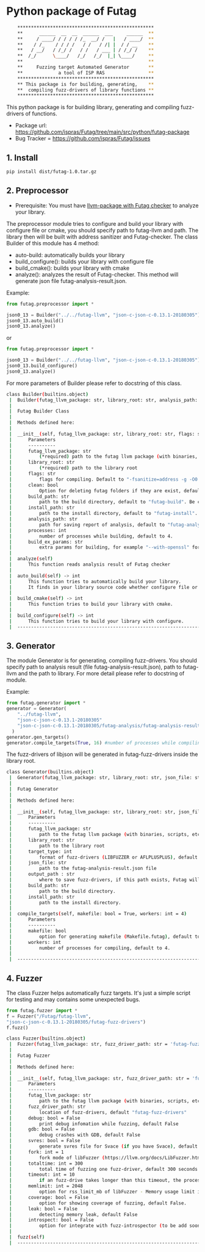 # Python package of Futag
```bash
    **************************************************
    **      ______  __  __  ______  ___     ______  **
    **     / ____/ / / / / /_  __/ /   |   / ____/  **
    **    / /_    / / / /   / /   / /| |  / / __    **
    **   / __/   / /_/ /   / /   / ___ | / /_/ /    **
    **  /_/      \____/   /_/   /_/  |_| \____/     **
    **                                              **
    **     Fuzzing target Automated Generator       **
    **             a tool of ISP RAS                **
    **************************************************
    ** This package is for building, generating,    **
    **  compiling fuzz-drivers of library functions **
    **************************************************
```
This python package is for building library, generating and compiling fuzz-drivers of functions.
* Package url: https://github.com/ispras/Futag/tree/main/src/python/futag-package
* Bug Tracker = https://github.com/ispras/Futag/issues
## 1. Install

```bash 
pip install dist/futag-1.0.tar.gz
```

## 2. Preprocessor
* Prerequisite: You must have [llvm-package with Futag checker](https://github.com/ispras/Futag/blob/main/README.en.md#22-build-and-install) to analyze your library.

The preprocessor module tries to configure and build your library with configure file or cmake, you should specify path to futag-llvm and path. The library then will be built with address sanitizer and Futag-checker. The class Builder of this module has 4 method:
- auto-build: automatically builds your library
- build_configure(): builds your library with configure file
- build_cmake(): builds your library with cmake
- analyze(): analyzes the result of Futag-checker. This method will generate json file futag-analysis-result.json.

Example:
```python
from futag.preprocessor import *

json0_13 = Builder("../../futag-llvm", "json-c-json-c-0.13.1-20180305")
json0_13.auto_build()
json0_13.analyze()
```
or
```python
from futag.preprocessor import *

json0_13 = Builder("../../futag-llvm", "json-c-json-c-0.13.1-20180305")
json0_13.build_configure()
json0_13.analyze()
```

For more parameters of Builder please refer to docstring of this class.
```bash
class Builder(builtins.object)
 |  Builder(futag_llvm_package: str, library_root: str, analysis_path: str = 'futag-analysis', flags: str = '-fsanitize=address -g -O0 -fprofile-instr-generate -fcoverage-mapping', clean: bool = False, build_path: str = 'futag-build', install_path: str = 'futag-install', processes: int = 4, build_ex_params='')
 |  
 |  Futag Builder Class
 |  
 |  Methods defined here:
 |  
 |  __init__(self, futag_llvm_package: str, library_root: str, flags: str = '-fsanitize=address -g -O0 -fprofile-instr-generate -fcoverage-mapping', clean: bool = False, build_path: str = 'futag-build', install_path: str = 'futag-install', analysis_path: str = 'futag-analysis', processes: int = 4, build_ex_params='')
 |      Parameters
 |      ----------
 |      futag_llvm_package: str
 |          (*required) path to the futag llvm package (with binaries, scripts, etc)
 |      library_root: str
 |          (*required) path to the library root
 |      flags: str
 |          flags for compiling. Default to "-fsanitize=address -g -O0 -fprofile-instr-generate -fcoverage-mapping"
 |      clean: bool
 |          Option for deleting futag folders if they are exist, default to False (futag-build, futag-install, futag-analysis). 
 |      build_path: str
 |          path to the build directory, default to "futag-build". Be careful, this directory will be deleted and create again if clean set to True.
 |      install_path: str
 |          path to the install directory, default to "futag-install". Be careful, this directory will be deleted and create again if clean set to True.
 |      analysis_path: str
 |          path for saving report of analysis, default to "futag-analysis". Be careful, this directory will be deleted and create again if clean set to True.
 |      processes: int
 |          number of processes while building, default to 4.
 |      build_ex_params: str
 |          extra params for building, for example "--with-openssl" for building curl
 |  
 |  analyze(self)
 |      This function reads analysis result of Futag checker
 |  
 |  auto_build(self) -> int
 |      This function tries to automatically build your library.
 |      It finds in your library source code whether configure file or CMakeList.txt file exists.
 |  
 |  build_cmake(self) -> int
 |      This function tries to build your library with cmake.
 |  
 |  build_configure(self) -> int
 |      This function tries to build your library with configure.
 |  ----------------------------------------------------------------------
```

## 3. Generator
The module Generator is for generating, compiling fuzz-drivers. You should specify path to analysis result (file futag-analysis-result.json), path to futag-llvm and the path to library. For more detail please refer to docstring of module.

Example:
```python
from futag.generator import * 
generator = Generator(
    "../futag-llvm",
    "json-c-json-c-0.13.1-20180305" 
    "json-c-json-c-0.13.1-20180305/futag-analysis/futag-analysis-result.json", 
  )
generator.gen_targets()
generator.compile_targets(True, 16) #number of processes while compiling
```
The fuzz-drivers of libjson will be generated in futag-fuzz-drivers inside the library root.

```bash
class Generator(builtins.object)
 |  Generator(futag_llvm_package: str, library_root: str, json_file: str = 'futag-analysis/futag-analysis-result.json', output_path='futag-fuzz-drivers', build_path='futag-build', install_path='futag-install')
 |  
 |  Futag Generator
 |  
 |  Methods defined here:
 |  
 |  __init__(self, futag_llvm_package: str, library_root: str, json_file: str = 'futag-analysis/futag-analysis-result.json', output_path='futag-fuzz-drivers', build_path='futag-build', install_path='futag-install')
 |      Parameters
 |      ----------
 |      futag_llvm_package: str
 |          path to the futag llvm package (with binaries, scripts, etc)
 |      library_root: str
 |          path to the library root
 |      target_type: int
 |          format of fuzz-drivers (LIBFUZZER or AFLPLUSPLUS), default to LIBFUZZER 
 |      json_file: str
 |          path to the futag-analysis-result.json file
 |      output_path : str
 |          where to save fuzz-drivers, if this path exists, Futag will delete it and create new one, default "futag-fuzz-drivers"
 |      build_path: str
 |          path to the build directory.
 |      install_path: str
 |          path to the install directory.
 |  
 |  compile_targets(self, makefile: bool = True, workers: int = 4)
 |      Parameters
 |      ----------
 |      makefile: bool
 |          option for generating makefile (Makefile.futag), default to True.
 |      workers: int
 |          number of processes for compiling, default to 4.
 |  
 |  ----------------------------------------------------------------------
```

## 4. Fuzzer

The class Fuzzer helps automatically fuzz targets. It's just a simple script for testing and may contains some unexpected bugs.

```python
from futag.fuzzer import *
f = Fuzzer("/Futag/futag-llvm", 
"json-c-json-c-0.13.1-20180305/futag-fuzz-drivers")
f.fuzz()
```

```bash
class Fuzzer(builtins.object)
 |  Fuzzer(futag_llvm_package: str, fuzz_driver_path: str = 'futag-fuzz-drivers', debug: bool = False, gdb: bool = False, svres: bool = False, fork: int = 1, totaltime: int = 300, timeout: int = 10, memlimit: int = 2048, coverage: bool = False, leak: bool = False, introspect: bool = False)
 |  
 |  Futag Fuzzer
 |  
 |  Methods defined here:
 |  
 |  __init__(self, futag_llvm_package: str, fuzz_driver_path: str = 'futag-fuzz-drivers', debug: bool = False, gdb: bool = False, svres: bool = False, fork: int = 1, totaltime: int = 300, timeout: int = 10, memlimit: int = 2048, coverage: bool = False, leak: bool = False, introspect: bool = False)
 |      Parameters
 |      ----------
 |      futag_llvm_package: str
 |          path to the futag llvm package (with binaries, scripts, etc)
 |      fuzz_driver_path: str
 |          location of fuzz-drivers, default "futag-fuzz-drivers"
 |      debug: bool = False
 |          print debug infomation while fuzzing, default False
 |      gdb: bool = False
 |          debug crashes with GDB, default False
 |      svres: bool = False
 |          generate svres file for Svace (if you have Svace), default False
 |      fork: int = 1
 |          fork mode of libFuzzer (https://llvm.org/docs/LibFuzzer.html#fork-mode), default 1 - no fork mode
 |      totaltime: int = 300
 |          total time of fuzzing one fuzz-driver, default 300 seconds
 |      timeout: int = 10
 |          if an fuzz-drive takes longer than this timeout, the process is treated as a failure case, default 10 seconds
 |      memlimit: int = 2048
 |          option for rss_limit_mb of libFuzzer - Memory usage limit in Mb, default 2048 Mb, Use 0 to disable the limit.
 |      coverage: bool = False
 |          option for showing coverage of fuzzing, default False.
 |      leak: bool = False
 |          detecting memory leak, default False
 |      introspect: bool = False
 |          option for integrate with fuzz-introspector (to be add soon).
 |  
 |  fuzz(self)
 |  ----------------------------------------------------------------------
```